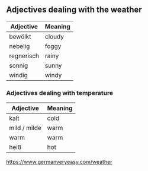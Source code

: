 ## Adjectives dealing with the weather

| Adjective  | Meaning |
| ---------- | ------- |
| bewölkt    | cloudy  |
| nebelig    | foggy   |
| regnerisch | rainy   |
| sonnig     | sunny   |
| windig     | windy   |

### Adjectives dealing with temperature

| Adjective    | Meaning |
| ------------ | ------- |
| kalt         | cold    |
| mild / milde | warm    |
| warm         | warm    |
| heiß         | hot     |



https://www.germanveryeasy.com/weather